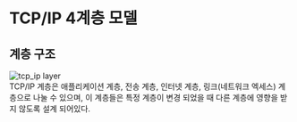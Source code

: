 # TCP/IP 4계층 모델  

## 계층 구조
![tcp_ip layer](https://user-images.githubusercontent.com/61510481/210562898-d9c2fd7e-18bf-412e-bff2-a961d9a3d0c1.png)  
TCP/IP 계층은 애플리케이션 계층, 전송 계층, 인터넷 계층, 링크(네트워크 엑세스) 계층으로 나눌 수 있으며,
이 계층들은 특정 계층이 변경 되었을 때 다른 계층에 영향을 받지 않도록 설계 되어있다.

